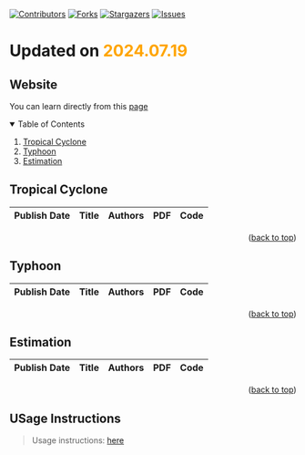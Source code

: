 [![Contributors][contributors-shield]][contributors-url]
[![Forks][forks-shield]][forks-url]
[![Stargazers][stars-shield]][stars-url]
[![Issues][issues-shield]][issues-url]

# Updated on <span style='color:orange;'>2024.07.19</span>
## Website 
You can learn directly from this [page](https://Marathon19.github.io/arxiv-papers-daily/)
<details open>
  <summary>Table of Contents</summary>
  <ol>
    <li><a href=#Tropical Cyclone>Tropical Cyclone</a></li>
    <li><a href=#Typhoon>Typhoon</a></li>
    <li><a href=#Estimation>Estimation</a></li>
  </ol>
</details>

## Tropical Cyclone

|Publish Date|Title|Authors|PDF|Code|
|---|---|---|---|---|

<p align=right>(<a href=#updated-on-20240719>back to top</a>)</p>

## Typhoon

|Publish Date|Title|Authors|PDF|Code|
|---|---|---|---|---|

<p align=right>(<a href=#updated-on-20240719>back to top</a>)</p>

## Estimation

|Publish Date|Title|Authors|PDF|Code|
|---|---|---|---|---|

<p align=right>(<a href=#updated-on-20240719>back to top</a>)</p>


[contributors-shield]: https://img.shields.io/github/contributors/Jasper0420/arxiv-papers-daily.svg?style=for-the-badge
[contributors-url]: https://github.com/Jasper0420/arxiv-papers-daily/graphs/contributors
[forks-shield]: https://img.shields.io/github/forks/Jasper0420/arxiv-papers-daily.svg?style=for-the-badge
[forks-url]: https://github.com/Jasper0420/arxiv-papers-daily/network/members
[stars-shield]: https://img.shields.io/github/stars/Jasper0420/arxiv-papers-daily.svg?style=for-the-badge
[stars-url]: https://github.com/Jasper0420/arxiv-papers-daily/stargazers
[issues-shield]: https://img.shields.io/github/issues/Jasper0420/arxiv-papers-daily.svg?style=for-the-badge
[issues-url]: https://github.com/Jasper0420/arxiv-papers-daily/issues

## USage Instructions 
> Usage instructions: [here](./docs/README.md)
